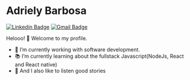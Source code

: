 # Adriely Barbosa

[![Linkedin Badge](https://img.shields.io/badge/-Adriely%20Barbosa-6633cc?style=flat-square&logo=Linkedin&logoColor=white&link=https://www.linkedin.com/in/adrielynara/)](https://www.linkedin.com/in/adrielynara/)
[![Gmail Badge](https://img.shields.io/badge/adriely.nara@gmail.com-6633cc?style=flat-square&logo=Gmail&logoColor=white&link=mailto:adriely.nara@gmail.com)](mailto:adriely.nara@gmail.com)

Helooo! :rocket: Welcome to my profile. 
- :art: I’m currently working with software development.
- :books: I’m currently learning about the fullstack Javascript(NodeJs, React and React native)
- :green_heart: And I also like to listen good stories


<!--
**anfb/anfb** is a ✨ _special_ ✨ repository because its `README.md` (this file) appears on your GitHub profile.

Here are some ideas to get you started:

- 🔭 I’m currently working on ...
- 🌱 I’m currently learning ...
- 👯 I’m looking to collaborate on ...
- 🤔 I’m looking for help with ...
- 💬 Ask me about ...
- 📫 How to reach me: ...
- 😄 Pronouns: ...
- ⚡ Fun fact: ...
-->
